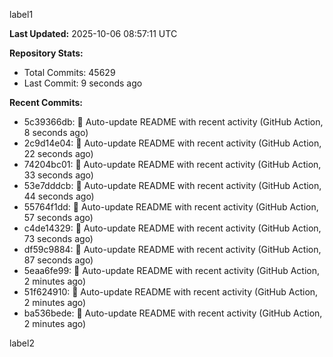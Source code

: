 
label1 
<!-- ACTIVITY_START -->
**Last Updated:** 2025-10-06 08:57:11 UTC

**Repository Stats:**
- Total Commits: 45629
- Last Commit: 9 seconds ago

**Recent Commits:**
- 5c39366db: 🤖 Auto-update README with recent activity (GitHub Action, 8 seconds ago)
- 2c9d14e04: 🤖 Auto-update README with recent activity (GitHub Action, 22 seconds ago)
- 74204bc01: 🤖 Auto-update README with recent activity (GitHub Action, 33 seconds ago)
- 53e7dddcb: 🤖 Auto-update README with recent activity (GitHub Action, 44 seconds ago)
- 55764f1dd: 🤖 Auto-update README with recent activity (GitHub Action, 57 seconds ago)
- c4de14329: 🤖 Auto-update README with recent activity (GitHub Action, 73 seconds ago)
- df59c9884: 🤖 Auto-update README with recent activity (GitHub Action, 87 seconds ago)
- 5eaa6fe99: 🤖 Auto-update README with recent activity (GitHub Action, 2 minutes ago)
- 51f624910: 🤖 Auto-update README with recent activity (GitHub Action, 2 minutes ago)
- ba536bede: 🤖 Auto-update README with recent activity (GitHub Action, 2 minutes ago)
<!-- ACTIVITY_END -->

label2
